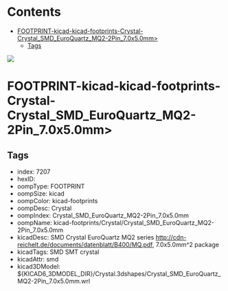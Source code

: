 



Contents
========

* [FOOTPRINT-kicad-kicad-footprints-Crystal-Crystal_SMD_EuroQuartz_MQ2-2Pin_7.0x5.0mm>](#footprint-kicad-kicad-footprints-crystal-crystal_smd_euroquartz_mq2-2pin_70x50mm)
	* [Tags](#tags)
  
![][im]
# FOOTPRINT-kicad-kicad-footprints-Crystal-Crystal_SMD_EuroQuartz_MQ2-2Pin_7.0x5.0mm>

## Tags

- index: 7207
- hexID: 
- oompType: FOOTPRINT
- oompSize: kicad
- oompColor: kicad-footprints
- oompDesc: Crystal
- oompIndex: Crystal_SMD_EuroQuartz_MQ2-2Pin_7.0x5.0mm
- oompName: kicad-footprints/Crystal/Crystal_SMD_EuroQuartz_MQ2-2Pin_7.0x5.0mm
- kicadDesc: SMD Crystal EuroQuartz MQ2 series http://cdn-reichelt.de/documents/datenblatt/B400/MQ.pdf, 7.0x5.0mm^2 package
- kicadTags: SMD SMT crystal
- kicadAttr: smd
- kicad3DModel: ${KICAD6_3DMODEL_DIR}/Crystal.3dshapes/Crystal_SMD_EuroQuartz_MQ2-2Pin_7.0x5.0mm.wrl



[im]: image.png
